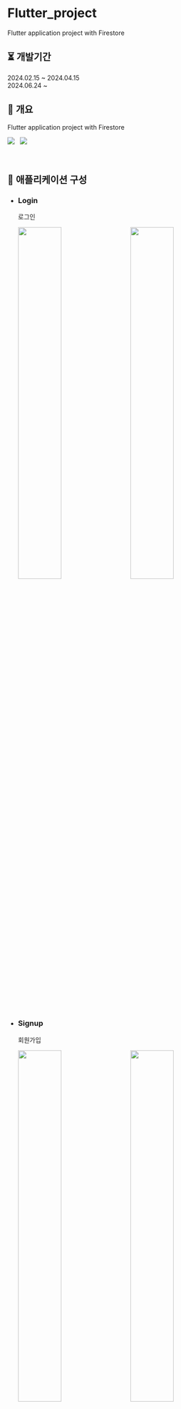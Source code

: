 # Flutter_project
Flutter application project with Firestore

## ⏳ 개발기간

2024.02.15 ~ 2024.04.15 <br/>
2024.06.24 ~ 
<br/>

## 📖 개요

Flutter application project with Firestore

<img src="https://img.shields.io/badge/Flutter-02569B?style=flat&logo=Flutter&logoColor=white"> <a>&nbsp;</a> <img src="https://img.shields.io/badge/firebase-ffca28?style=flat&logo=firebase&logoColor=black"><br>

<br/>

## 📄 애플리케이션 구성

 * ### Login
   로그인
   <p  width="100%">
     <img src="https://github.com/hkPark0616/Flutter_project/assets/113004801/88ecbf20-019a-4aba-9d37-7fd11277d6d2" width="45%" style="float:left; margin-right:20px;">
     <a>&nbsp; &nbsp;</a>
     <img src="https://github.com/hkPark0616/Flutter_project/assets/113004801/8cef83a3-7469-4386-87e4-f93a6880f0a2" width="45%">
   </p>

 * ### Signup
   회원가입
   <p  width="100%">
     <img src="https://github.com/hkPark0616/Flutter_project/assets/113004801/1df2ea55-fdab-4778-97f9-f9399ed7c6d9" width="45%" style="float:left; margin-right:20px;">
     <a>&nbsp; &nbsp;</a>
     <img src="https://github.com/hkPark0616/Flutter_project/assets/113004801/3b26c95f-f578-4217-9314-ea17beecea65" width="45%">
   </p>

 * ### Main screen
   사용자 정보 및 게시글 목록
   <p  width="100%">
     <img src="https://github.com/hkPark0616/Flutter_project/assets/113004801/b628e192-d9da-4537-bb88-9082448cf975" width="45%" style="float:left; margin-right:20px;">
     <a>&nbsp; &nbsp;</a>
     <img src="https://github.com/hkPark0616/Flutter_project/assets/113004801/0c82ae2c-caa5-4a50-a409-a4630f72b65e" width="45%">
   </p>
   
 * ### Detail screen
   게시글 상세
   <p  width="100%">
     <img src="https://github.com/hkPark0616/Flutter_project/assets/113004801/aadd3d23-0006-41aa-a42f-5bf1ae1a4a3c" width="45%">
   </p>

 * ### Write screen
   게시글 작성
   <p  width="100%">
     <img src="https://github.com/hkPark0616/Flutter_project/assets/113004801/ad95de08-ec1a-45a0-8356-c534b403d49e" width="45%">
   </p>



